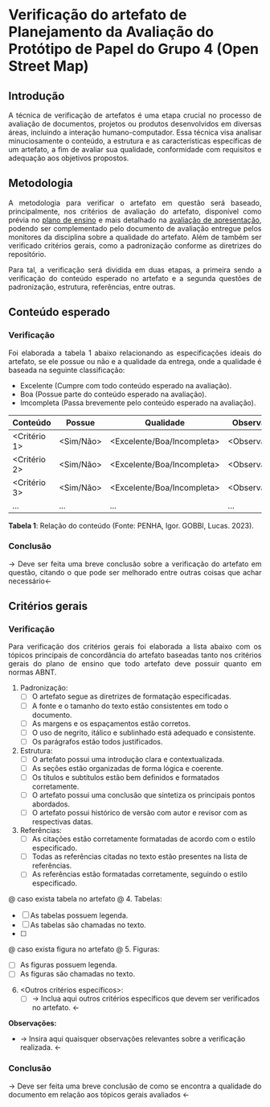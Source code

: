 <div class="body">

# Verificação do artefato de Planejamento da Avaliação do Protótipo de Papel do Grupo 4 (Open Street Map)

## Introdução

<div align="justify">

A técnica de verificação de artefatos é uma etapa crucial no processo de avaliação de documentos, projetos ou produtos desenvolvidos em diversas áreas, incluindo a interação humano-computador. Essa técnica visa analisar minuciosamente o conteúdo, a estrutura e as características específicas de um artefato, a fim de avaliar sua qualidade, conformidade com requisitos e adequação aos objetivos propostos.

</div>

## Metodologia

<div align="justify">

A metodologia para verificar o artefato em questão será baseado, principalmente, nos critérios de avaliação do artefato, disponível como prévia no [plano de ensino](https://aprender3.unb.br/pluginfile.php/2523360/mod_resource/content/33/Plano_de_Ensino%20FIHC%20202301%20Turma%202.pdf) e mais detalhado na [avaliação de apresentação](<Link da avaliação do ponto de controle>), podendo ser complementado pelo documento de avaliação entregue pelos monitores da disciplina sobre a qualidade do artefato. Além de também ser verificado critérios gerais, como a padronização conforme as diretrizes do repositório.

Para tal, a verificação será dividida em duas etapas, a primeira sendo a verificação do conteúdo esperado no artefato e a segunda questões de padronização, estrutura, referências, entre outras.

</div>

## Conteúdo esperado

### Verificação

<div align="justify">

Foi elaborada a tabela 1 abaixo relacionando as especificações ideais do artefato, se ele possue ou não e a qualidade da entrega, onde a qualidade é baseada na seguinte classificação:

- Excelente (Cumpre com todo conteúdo esperado na avaliação).
- Boa (Possue parte do conteúdo esperado na avaliação).
- Imcompleta (Passa brevemente pelo conteúdo esperado na avaliação).

</div>

| Conteúdo | Possue | Qualidade | Observação |
| - | - | - | - |
| <Critério 1> | <Sim/Não> | <Excelente/Boa/Incompleta> | <Observação> |
| <Critério 2> | <Sim/Não> | <Excelente/Boa/Incompleta> | <Observação> |
| <Critério 3> | <Sim/Não> | <Excelente/Boa/Incompleta> | <Observação> |
| ... | ... | ... | ... |
<b>Tabela 1</b>: Relação do conteúdo (Fonte: PENHA, Igor. GOBBI, Lucas. 2023).

### Conclusão

<div align="justify">

-> Deve ser feita uma breve conclusão sobre a verificação do artefato em questão, citando o que pode ser melhorado entre outras coisas que achar necessário<-

</div>

## Critérios gerais

### Verificação

<div align="justify">

Para verificação dos critérios gerais foi elaborada a lista abaixo com os tópicos principais de concordância do artefato baseadas tanto nos critérios gerais do plano de ensino que todo artefato deve possuir quanto em normas ABNT.

</div>

1. Padronização:
   - [ ] O artefato segue as diretrizes de formatação especificadas.
   - [ ] A fonte e o tamanho do texto estão consistentes em todo o documento.
   - [ ] As margens e os espaçamentos estão corretos.
   - [ ] O uso de negrito, itálico e sublinhado está adequado e consistente.
   - [ ] Os parágrafos estão todos justificados.

2. Estrutura:
   - [ ] O artefato possui uma introdução clara e contextualizada.
   - [ ] As seções estão organizadas de forma lógica e coerente.
   - [ ] Os títulos e subtítulos estão bem definidos e formatados corretamente.
   - [ ] O artefato possui uma conclusão que sintetiza os principais pontos abordados.
   - [ ] O artefato possui histórico de versão com autor e revisor com as respectivas datas.

3. Referências:
   - [ ] As citações estão corretamente formatadas de acordo com o estilo especificado.
   - [ ] Todas as referências citadas no texto estão presentes na lista de referências.
   - [ ] As referências estão formatadas corretamente, seguindo o estilo especificado.

@ caso exista tabela no artefato @
4. Tabelas:
   - [ ] As tabelas possuem legenda.
   - [ ] As tabelas são chamadas no texto.
   - [ ] 

@ caso exista figura no artefato @
5. Figuras:
   - [ ] As figuras possuem legenda.
   - [ ] As figuras são chamadas no texto.

6. <Outros critérios específicos>:
   - [ ] -> Inclua aqui outros critérios específicos que devem ser verificados no artefato. <-

<b>Observações:</b>
- -> Insira aqui quaisquer observações relevantes sobre a verificação realizada. <-

### Conclusão

<div align="justify">

-> Deve ser feita uma breve conclusão de como se encontra a qualidade do documento em relação aos tópicos gerais avaliados <-

</div>